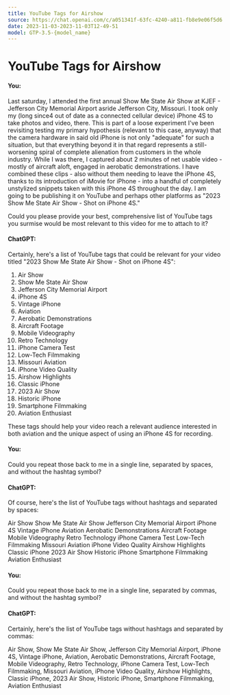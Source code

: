 ```yaml
---
title: YouTube Tags for Airshow
source: https://chat.openai.com/c/a051341f-63fc-4240-a811-fb8e9e06f5d6
date: 2023-11-03-2023-11-03T12-49-51
model: GTP-3.5-{model_name}
---
```


# YouTube Tags for Airshow

#### You:
Last saturday, I attended the first annual Show Me State Air Show at KJEF - Jefferson City Memorial Airport asride Jefferson City, Missouri. I took only my (long since4 out of date as a connected cellular device) iPhone 4S to take photos and video, there. This is part of a loose experiment I've been revisiting testing my primary hypothesis (relevant to this case, anyway) that the camera hardware in said old iPhone is not only "adequate" for such a situation, but that everything beyond it in that regard represents a still-worsening spiral of complete alienation from customers in the whole industry. While I was there, I captured about 2 minutes of net usable video - mostly of aircraft aloft, engaged in aerobatic demonstrations. I have combined these clips - also without them needing to leave the iPhone 4S, thanks to its introduction of iMovie for iPhone - into a handful of completely unstylized snippets taken with this iPhone 4S throughout the day. I am going to be publishing it on YouTube and perhaps other platforms as "2023 Show Me State Air Show - Shot on iPhone 4S."

Could you please provide your best, comprehensive list of YouTube tags you surmise would be most relevant to this video for me to attach to it? 

#### ChatGPT:
Certainly, here's a list of YouTube tags that could be relevant for your video titled "2023 Show Me State Air Show - Shot on iPhone 4S":

1. Air Show
2. Show Me State Air Show
3. Jefferson City Memorial Airport
4. iPhone 4S
5. Vintage iPhone
6. Aviation
7. Aerobatic Demonstrations
8. Aircraft Footage
9. Mobile Videography
10. Retro Technology
11. iPhone Camera Test
12. Low-Tech Filmmaking
13. Missouri Aviation
14. iPhone Video Quality
15. Airshow Highlights
16. Classic iPhone
17. 2023 Air Show
18. Historic iPhone
19. Smartphone Filmmaking
20. Aviation Enthusiast

These tags should help your video reach a relevant audience interested in both aviation and the unique aspect of using an iPhone 4S for recording.


#### You:
Could you repeat those back to me in a single line, separated by spaces, and without the hashtag symbol?

#### ChatGPT:
Of course, here's the list of YouTube tags without hashtags and separated by spaces:

Air Show Show Me State Air Show Jefferson City Memorial Airport iPhone 4S Vintage iPhone Aviation Aerobatic Demonstrations Aircraft Footage Mobile Videography Retro Technology iPhone Camera Test Low-Tech Filmmaking Missouri Aviation iPhone Video Quality Airshow Highlights Classic iPhone 2023 Air Show Historic iPhone Smartphone Filmmaking Aviation Enthusiast


#### You:
Could you repeat those back to me in a single line, separated by commas, and without the hashtag symbol?

#### ChatGPT:
Certainly, here's the list of YouTube tags without hashtags and separated by commas:

Air Show, Show Me State Air Show, Jefferson City Memorial Airport, iPhone 4S, Vintage iPhone, Aviation, Aerobatic Demonstrations, Aircraft Footage, Mobile Videography, Retro Technology, iPhone Camera Test, Low-Tech Filmmaking, Missouri Aviation, iPhone Video Quality, Airshow Highlights, Classic iPhone, 2023 Air Show, Historic iPhone, Smartphone Filmmaking, Aviation Enthusiast

